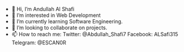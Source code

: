 - 👋 Hi, I’m Andullah Al Shafi
- 👀 I’m interested in Web Development
- 🌱 I’m currently learning Software Engineering.
- 💞️ I’m looking to collaborate on projects.
- 📫 How to reach me:
 Twitter: @Abdullah_Shafi7
 Facebook: ALSafi315
 Telegram: @ESCAN0R

<!---
Shafi315/Shafi315 is a ✨ special ✨ repository because its `README.md` (this file) appears on your GitHub profile.
You can click the Preview link to take a look at your changes.
--->
